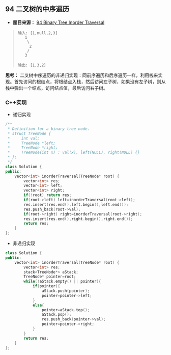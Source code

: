 ## 94 二叉树的中序遍历

* **题目来源：** [94 Binary Tree Inorder Traversal](https://leetcode-cn.com/problems/binary-tree-inorder-traversal/)

> ```
> 输入: [1,null,2,3]
>    1
>     \
>      2
>     /
>    3
> 
> 输出: [1,3,2]
> ```

**思考：** 二叉树中序遍历的非递归实现：同前序遍历和后序遍历一样，利用栈来实现。首先访问的根结点，将根结点入栈，然后访问左子树，如果没有左子树，则从栈中弹出一个结点，访问结点值，最后访问右子树。

### C++实现

* 递归实现

```C++
/**
 * Definition for a binary tree node.
 * struct TreeNode {
 *     int val;
 *     TreeNode *left;
 *     TreeNode *right;
 *     TreeNode(int x) : val(x), left(NULL), right(NULL) {}
 * };
 */
class Solution {
public:
    vector<int> inorderTraversal(TreeNode* root) {
        vector<int> res;
        vector<int> left;
        vector<int> right;
        if(!root) return res;
        if(root->left) left=inorderTraversal(root->left);
        res.insert(res.end(),left.begin(),left.end());
        res.push_back(root->val);
        if(root->right) right=inorderTraversal(root->right);
        res.insert(res.end(),right.begin(),right.end());
        return res;
    }
};
```

* 非递归实现

```C++
class Solution {
public:
    vector<int> inorderTraversal(TreeNode* root) {
        vector<int> res;
        stack<TreeNode*> aStack;
        TreeNode* pointer=root;
        while(!aStack.empty() || pointer){
            if(pointer){
                aStack.push(pointer);
                pointer=pointer->left;
            }
            else{
                pointer=aStack.top();
                aStack.pop();
                res.push_back(pointer->val);
                pointer=pointer->right;
            }
        }
        return res;
    }
};
```

